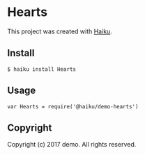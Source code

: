 # Hearts

This project was created with [Haiku](https://haiku.ai).

## Install

```
$ haiku install Hearts
```

## Usage

```
var Hearts = require('@haiku/demo-hearts')
```

## Copyright

Copyright (c) 2017 demo. All rights reserved.